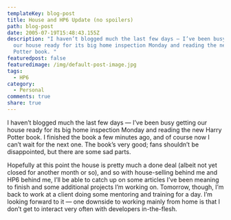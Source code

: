 ```yaml
---
templateKey: blog-post
title: House and HP6 Update (no spoilers)
path: blog-post
date: 2005-07-19T15:48:43.155Z
description: "I haven’t blogged much the last few days — I’ve been busy getting
  our house ready for its big home inspection Monday and reading the new Harry
  Potter book. "
featuredpost: false
featuredimage: /img/default-post-image.jpg
tags:
  - HP6
category:
  - Personal
comments: true
share: true
---
```


I haven’t blogged much the last few days — I’ve been busy getting our house ready for its big home inspection Monday and reading the new Harry Potter book. I finished the book a few minutes ago, and of course now I can’t wait for the next one. The book’s very good; fans shouldn’t be disappointed, but there are some sad parts.

Hopefully at this point the house is pretty much a done deal (albeit not yet closed for another month or so), and so with house-selling behind me and HP6 behind me, I’ll be able to catch up on some articles I’ve been meaning to finish and some additional projects I’m working on. Tomorrow, though, I’m back to work at a client doing some mentoring and training for a day. I’m looking forward to it — one downside to working mainly from home is that I don’t get to interact very often with developers in-the-flesh.
